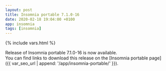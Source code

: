 ```yaml
---
layout: post
title: Insomnia portable 7.1.0-16
date: 2020-02-18 19:04:00 +0100
app: insomnia
tags: [insomnia]
---
```

{% include vars.html %}

Release of Insomnia portable 7.1.0-16 is now available.<br />
You can find links to download this release on the [Insomnia portable page]({{ var_seo_url | append: '/app/insomnia-portable/' }}).